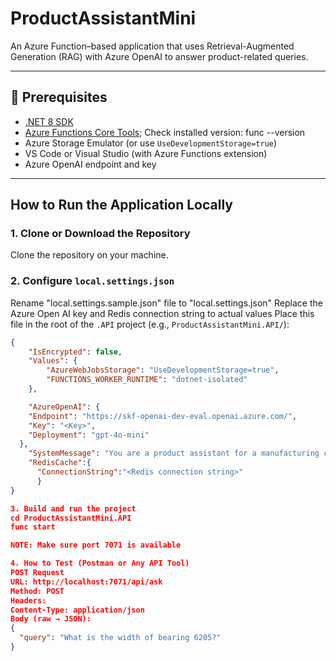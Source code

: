 # ProductAssistantMini

An Azure Function–based application that uses Retrieval-Augmented Generation (RAG) with Azure OpenAI to answer product-related queries.

---

## 🔧 Prerequisites

- [.NET 8 SDK](https://dotnet.microsoft.com/download/dotnet/8.0)
- [Azure Functions Core Tools](https://learn.microsoft.com/en-us/azure/azure-functions/functions-run-local); Check   installed version: func --version
- Azure Storage Emulator (or use `UseDevelopmentStorage=true`)
- VS Code or Visual Studio (with Azure Functions extension)
- Azure OpenAI endpoint and key

---

## How to Run the Application Locally

### 1. Clone or Download the Repository

Clone the repository on your machine.

### 2. Configure `local.settings.json`
Rename "local.settings.sample.json" file to "local.settings.json"
Replace the Azure Open AI key and Redis connection string to actual values
Place this file in the root of the `.API` project (e.g., `ProductAssistantMini.API/`):

```json
{
    "IsEncrypted": false,
    "Values": {
        "AzureWebJobsStorage": "UseDevelopmentStorage=true",
        "FUNCTIONS_WORKER_RUNTIME": "dotnet-isolated"
    },

    "AzureOpenAI": {
    "Endpoint": "https://skf-openai-dev-eval.openai.azure.com/",
    "Key": "<Key>",
    "Deployment": "gpt-4o-mini"
  },
    "SystemMessage": "You are a product assistant for a manufacturing company that produces bearings, including ball bearings and deep groove ball bearings. Use the provided information.          Don't add up the information. If the product isn’t found or the attribute doesn’t exist, handle it gracefully. Perhaps say: I’m sorry, I can’t find that information. Your           responses should be short, accurate, and specific to the product details.",
    "RedisCache":{
      "ConnectionString":"<Redis connection string>"
      }
}

3. Build and run the project
cd ProductAssistantMini.API
func start

NOTE: Make sure port 7071 is available

4. How to Test (Postman or Any API Tool)
POST Request
URL: http://localhost:7071/api/ask
Method: POST
Headers: 
Content-Type: application/json
Body (raw → JSON):
{
  "query": "What is the width of bearing 6205?"
}
